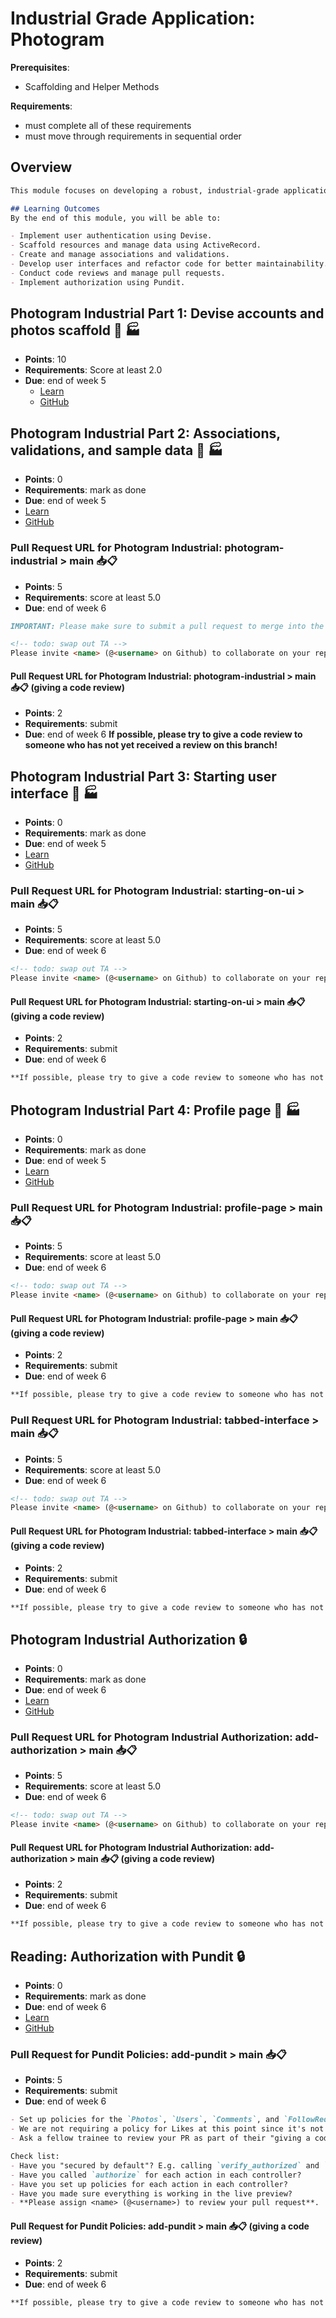 # Industrial Grade Application: Photogram

**Prerequisites**:
- Scaffolding and Helper Methods

**Requirements**:
- must complete all of these requirements
- must move through requirements in sequential order

## Overview
```md
This module focuses on developing a robust, industrial-grade application called Photogram. You will work through various stages of building this application, implementing user accounts, associations, validations, and user interfaces. The module also includes lessons on code reviews, pull requests, and authorization with Pundit.

## Learning Outcomes
By the end of this module, you will be able to:

- Implement user authentication using Devise.
- Scaffold resources and manage data using ActiveRecord.
- Create and manage associations and validations.
- Develop user interfaces and refactor code for better maintainability.
- Conduct code reviews and manage pull requests.
- Implement authorization using Pundit.
```

## Photogram Industrial Part 1: Devise accounts and photos scaffold 📸 🏭
- **Points**: 10
- **Requirements**: Score at least 2.0
- **Due**: end of week 5
  - [Learn](https://learn.firstdraft.com/lessons/197-photogram-industrial-part-1)
  - [GitHub](https://github.com/appdev-lessons/photogram-industrial-part-1)

## Photogram Industrial Part 2: Associations, validations, and sample data 📸 🏭
- **Points**: 0
- **Requirements**:  mark as done
- **Due**: end of week 5
- [Learn](https://learn.firstdraft.com/lessons/198-photogram-industrial-part-2)
- [GitHub](https://github.com/appdev-lessons/photogram-industrial-part-2)

### Pull Request URL for Photogram Industrial: photogram-industrial > main 📥📋
- **Points**: 5
- **Requirements**:  score at least 5.0
- **Due**: end of week 6
```md
IMPORTANT: Please make sure to submit a pull request to merge into the `main` branch of <u>your own repository</u>. We do not want to submit requests to pull into the `appdev-projects` repository! 😵‍💫

<!-- todo: swap out TA -->
Please invite <name> (@<username> on Github) to collaborate on your repository. Also, be sure to **assign @<username> to review your pull request**.
```

#### Pull Request URL for Photogram Industrial: photogram-industrial > main 📥📋 (giving a code review)
- **Points**: 2
- **Requirements**:  submit
- **Due**: end of week 6
  **If possible, please try to give a code review to someone who has not yet received a review on this branch!**

## Photogram Industrial Part 3: Starting user interface 📸 🏭
- **Points**: 0
- **Requirements**:  mark as done
- **Due**: end of week 5
- [Learn](https://learn.firstdraft.com/lessons/199-photogram-industrial-part-3)
- [GitHub](https://github.com/appdev-lessons/photogram-industrial-part-3)


### Pull Request URL for Photogram Industrial: starting-on-ui > main 📥📋
- **Points**: 5
- **Requirements**:  score at least 5.0
- **Due**: end of week 6
```md
<!-- todo: swap out TA -->
Please invite <name> (@<username> on Github) to collaborate on your repository. Also, be sure to **assign @<username> to review your pull request**.
```

#### Pull Request URL for Photogram Industrial: starting-on-ui > main  📥📋 (giving a code review)
- **Points**: 2
- **Requirements**:  submit
- **Due**: end of week 6
```md
**If possible, please try to give a code review to someone who has not yet received a review on this branch!**
```

## Photogram Industrial Part 4: Profile page 📸 🏭
- **Points**: 0
- **Requirements**:  mark as done
- **Due**: end of week 5
- [Learn](https://learn.firstdraft.com/lessons/200-photogram-industrial-part-4)
- [GitHub](https://github.com/appdev-lessons/photogram-industrial-part-4)


### Pull Request URL for Photogram Industrial: profile-page > main  📥📋
- **Points**: 5
- **Requirements**:  score at least 5.0
- **Due**: end of week 6
```md
<!-- todo: swap out TA -->
Please invite <name> (@<username> on Github) to collaborate on your repository. Also, be sure to **assign @<username> to review your pull request**.
```
#### Pull Request URL for Photogram Industrial: profile-page > main  📥📋 (giving a code review)
- **Points**: 2
- **Requirements**:  submit
- **Due**: end of week 6
```md
**If possible, please try to give a code review to someone who has not yet received a review on this branch!**
```

### Pull Request URL for Photogram Industrial: tabbed-interface > main  📥📋
- **Points**: 5
- **Requirements**:  score at least 5.0
- **Due**: end of week 6
```md
<!-- todo: swap out TA -->
Please invite <name> (@<username> on Github) to collaborate on your repository. Also, be sure to **assign @<username> to review your pull request**.
```

#### Pull Request URL for Photogram Industrial: tabbed-interface > main  📥📋 (giving a code review)
- **Points**: 2
- **Requirements**:  submit
- **Due**: end of week 6
```md
**If possible, please try to give a code review to someone who has not yet received a review on this branch!**
```

## Photogram Industrial Authorization 🔒
- **Points**: 0
- **Requirements**:  mark as done
- **Due**: end of week 6
- [Learn](https://learn.firstdraft.com/lessons/201-photogram-industrial-authorization)
- [GitHub](https://github.com/appdev-lessons/photogram-industrial-authorization)


### Pull Request URL for Photogram Industrial Authorization: add-authorization > main 📥📋
- **Points**: 5
- **Requirements**:  score at least 5.0
- **Due**: end of week 6
```md
<!-- todo: swap out TA -->
Please invite <name> (@<username> on Github) to collaborate on your repository. Also, be sure to **assign @<username> to review your pull request**.
```

#### Pull Request URL for Photogram Industrial Authorization: add-authorization > main 📥📋 (giving a code review)
- **Points**: 2
- **Requirements**:  submit
- **Due**: end of week 6
```md
**If possible, please try to give a code review to someone who has not yet received a review on this branch!**
```

## Reading: Authorization with Pundit 🔒
- **Points**: 0
- **Requirements**:  mark as done
- **Due**: end of week 6
- [Learn](https://learn.firstdraft.com/lessons/202-pundit-authorization)
- [GitHub](https://github.com/appdev-lessons/pundit-authorization)


### Pull Request for Pundit Policies: add-pundit > main 📥📋
- **Points**: 5
- **Requirements**:  submit
- **Due**: end of week 6
```md
- Set up policies for the `Photos`, `Users`, `Comments`, and `FollowRequests` controllers.
- We are not requiring a policy for Likes at this point since it's not fully implemented.
- Ask a fellow trainee to review your PR as part of their "giving a code review" assignment.

Check list:
- Have you "secured by default"? E.g. calling `verify_authorized` and `verify_policy_scoped` after each action in the application controller.
- Have you called `authorize` for each action in each controller?
- Have you set up policies for each action in each controller?
- Have you made sure everything is working in the live preview?
- **Please assign <name> (@<username>) to review your pull request**.
```

#### Pull Request for Pundit Policies: add-pundit > main 📥📋 (giving a code review)
- **Points**: 2
- **Requirements**:  submit
- **Due**: end of week 6
```md
**If possible, please try to give a code review to someone who has not yet received a review on this branch!**
```
